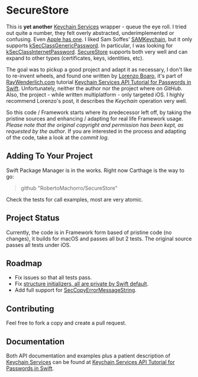 # SecureStore

This is **yet another** [Keychain Services](https://developer.apple.com/documentation/security/keychain_services) wrapper - queue the eye roll. I tried out quite a number, they felt overly abstracted, underimplemented or confusing. Even [Apple has one](https://developer.apple.com/library/archive/samplecode/GenericKeychain/Introduction/Intro.html). I liked Sam Soffes' [SAMKeychain](https://github.com/soffes/SAMKeychain), but it only supports [kSecClassGenericPassword](https://developer.apple.com/documentation/security/ksecclassgenericpassword). In particular, I was looking for [kSecClassInternetPassword](https://developer.apple.com/documentation/security/ksecclassinternetpassword). [SecureStore](https://github.com/RobertoMachorro/SecureStore) supports both very well and can expand to other types (certificates, keys, identities, etc).

The goal was to pickup a good project and adapt it as necessary, I don't like to re-invent wheels, and found one written by [Lorenzo Boaro](https://twitter.com/flexaddicted), it's part of [RayWenderlich.com](https://rayWenderlich.com) tutorial [Keychain Services API Tutorial for Passwords in Swift](https://www.raywenderlich.com/9240-keychain-services-api-tutorial-for-passwords-in-swift). Unfortunately, neither the author nor the project where on *GitHub*. Also, the project - while written multiplatform - only targeted iOS. I highly recommend Lorenzo's post, it describes the *Keychain* operation very well.

So this code / Framework starts where its predecessor left off, by taking the pristine sources and enhancing / adapting for real life Framework usage. *Please note that the original copyright and permission has been kept, as requested by the author*. If you are interested in the process and adapting of the code, take a look at the *commit log*.

## Adding To Your Project

Swift Package Manager is in the works. Right now Carthage is the way to go:

> github "RobertoMachorro/SecureStore"

Check the tests for call examples, most are very atomic.

## Project Status

Currently, the code is in Framework form based of pristine code (no changes), it builds for macOS and passes all but 2 tests. The original source passes all tests under iOS.

## Roadmap

* Fix issues so that all tests pass.
* Fix [structure initializers, all are private by Swift default](https://stackoverflow.com/questions/51364620/getting-initializer-is-inaccessible-due-to-internal-protection-level).
* Add full support for [SecCopyErrorMessageString](https://developer.apple.com/documentation/security/1542001-security_framework_result_codes).

## Contributing

Feel free to fork a copy and create a pull request.

## Documentation

Both API documentation and examples plus a patient description of [Keychain Services](https://developer.apple.com/documentation/security/keychain_services) can be found at [Keychain Services API Tutorial for Passwords in Swift](https://www.raywenderlich.com/9240-keychain-services-api-tutorial-for-passwords-in-swift).
